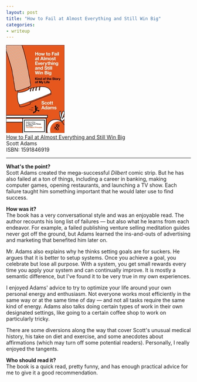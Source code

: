 ```yaml
---
layout: post
title: "How to Fail at Almost Everything and Still Win Big"
categories:
- writeup
---
```


![](/static/scott-adams.jpg)  
[How to Fail at Almost Everything and Still Win Big][link]   
Scott Adams  
ISBN: 1591846919
    
---

**What's the point?**  
Scott Adams created the mega-successful *Dilbert* comic strip. But he has also failed
at a ton of things, including a career in banking, making computer games, opening 
restaurants, and launching a TV show. Each failure taught him something important that
he would later use to find success.

**How was it?**  
The book has a very conversational style and was an enjoyable read. The author recounts
his long list of failures &mdash; but also what he learns from each endeavor. For example,
a failed publishing venture selling meditation guides never got off the ground, but Adams
learned the ins-and-outs of advertising and marketing that benefited him later on.

Mr. Adams also explains why he thinks setting goals are for suckers. He argues that it
is better to setup systems. Once you achieve a goal, you celebrate but lose all purpose.
With a system, you get small rewards every time you apply your system and can continually
improve. It is mostly a semantic difference, but I've found it to be very true in my own
experiences.

I enjoyed Adams' advice to try to optimize your life around your own personal energy and
enthusiasm. Not everyone works most efficiently in the same way or at the same time of
day &mdash; and not all tasks require the same kind of energy. Adams also talks doing
certain types of work in their own designated settings, like going to a certain coffee
shop to work on particularly tricky.

There are some diversions along the way that cover Scott's unusual medical history, his
take on diet and exercise, and some anecdotes about affirmations (which may turn off some
potential readers). Personally, I really enjoyed the tangents.

**Who should read it?**  
The book is a quick read, pretty funny, and has enough practical advice for me to give it
a good recommendation.

[link]: http://www.amazon.com/exec/obidos/ASIN/B00COOFBA4/ref=nosim&tag=bookreview0a1-20

